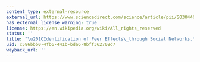 ```yaml
---
content_type: external-resource
external_url: https://www.sciencedirect.com/science/article/pii/S0304407609000335
has_external_license_warning: true
license: https://en.wikipedia.org/wiki/All_rights_reserved
status: ''
title: "\u201CIdentification of Peer Effects\_through Social Networks.\u201D"
uid: c586bbb0-4fb6-441b-bda6-8bff362708d7
wayback_url: ''
---
```

